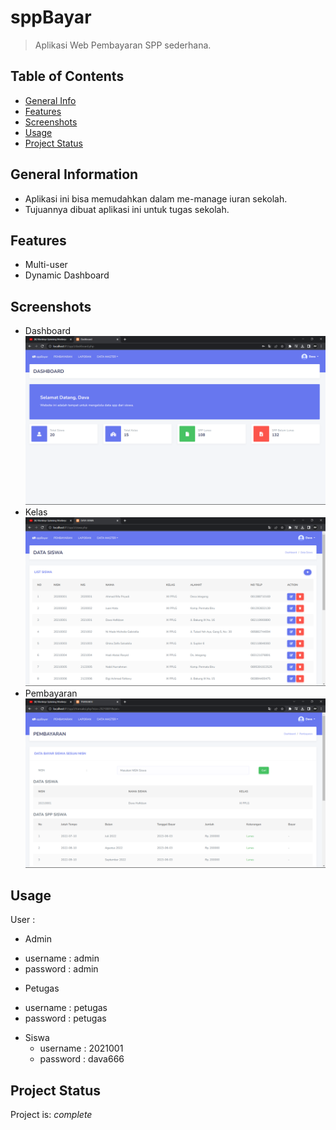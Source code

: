 # sppBayar
> Aplikasi Web Pembayaran SPP sederhana.

## Table of Contents
* [General Info](#general-information)
* [Features](#features)
* [Screenshots](#screenshots)
* [Usage](#usage)
* [Project Status](#project-status)


## General Information
- Aplikasi ini bisa memudahkan dalam me-manage iuran sekolah.
- Tujuannya dibuat aplikasi ini untuk tugas sekolah.


## Features
- Multi-user
- Dynamic Dashboard


## Screenshots
- Dashboard
![Dashboard](./screenshoot/dashboard.png)
- Kelas
![Kelas](./screenshoot/dataKelas.png)
- Pembayaran
![Pembayaran](./screenshoot/pembayaran.png)


## Usage
User :
* Admin
 - username : admin
 - password : admin

* Petugas
 - username : petugas
 - password : petugas

* Siswa
  - username : 2021001
  - password : dava666


## Project Status
Project is: _complete_
